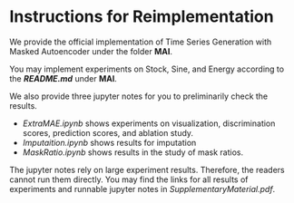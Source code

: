 # Instructions for Reimplementation 

We provide the official implementation of Time Series Generation with Masked Autoencoder under the folder **MAI**. 

You may implement experiments on Stock, Sine, and Energy according to the ***README.md*** under **MAI**. 

We also provide three jupyter notes for you to preliminarily check the results.

- *ExtraMAE.ipynb* shows experiments on visualization, discrimination scores, prediction scores, and ablation study. 
- *Imputaition.ipynb* shows results for imputation
- *MaskRatio.ipynb* shows results in the study of mask ratios. 

 The jupyter notes rely on large experiment results. Therefore, the readers cannot run them directly. You may find the links for all results of experiments and runnable jupyter notes in *SupplementaryMaterial.pdf*. 
